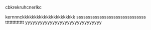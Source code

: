 cbkrekruhcnerlkc



kernnnckkkkkkkkkkkkkkkkkkkkkk
ssssssssssssssssssssssssssssss
ttttttttttttt
yyyyyyyyyyyyyyyyyyyyyyyyyyyyyyy
